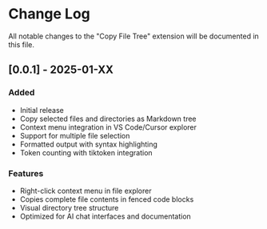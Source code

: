 # Change Log

All notable changes to the "Copy File Tree" extension will be documented in this file.

## [0.0.1] - 2025-01-XX

### Added
- Initial release
- Copy selected files and directories as Markdown tree
- Context menu integration in VS Code/Cursor explorer
- Support for multiple file selection
- Formatted output with syntax highlighting
- Token counting with tiktoken integration

### Features
- Right-click context menu in file explorer
- Copies complete file contents in fenced code blocks
- Visual directory tree structure
- Optimized for AI chat interfaces and documentation 